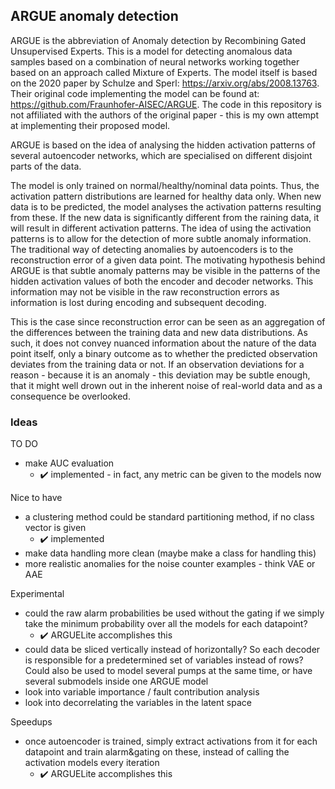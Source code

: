 ## ARGUE anomaly detection
ARGUE is the abbreviation of Anomaly detection by Recombining Gated Unsupervised Experts. This is a model for detecting
anomalous data samples based on a combination of neural networks working together based on an approach called 
Mixture of Experts. The model itself is based on the 2020 paper by Schulze and Sperl: https://arxiv.org/abs/2008.13763. 
Their original code implementing the model can be found at: https://github.com/Fraunhofer-AISEC/ARGUE. 
The code in this repository is not affiliated with the authors of the original paper - this is my own attempt at 
implementing their proposed model.  

ARGUE is based on the idea of analysing the hidden activation patterns of several autoencoder networks, 
which are specialised on different disjoint parts of the data. 

The model is only trained on normal/healthy/nominal data points. Thus, the activation pattern distributions are learned 
for healthy data only. When new data is to be predicted, the model analyses the activation patterns resulting from 
these. If the new data is significantly different from the raining data, it  will result in different activation 
patterns. The idea of using the activation patterns is to allow for the detection of more subtle anomaly information.
The traditional way of detecting anomalies by autoencoders is to the reconstruction error of a given data point. The 
motivating hypothesis behind ARGUE is that subtle anomaly patterns may be visible in the patterns of the hidden 
activation values of both the encoder and decoder networks. This information may not be visible in the raw 
reconstruction errors as information is lost during encoding and subsequent decoding. 

This is the case since reconstruction error can be seen as an aggregation of the differences between the training 
data and new data distributions. As such, it does not convey nuanced information about the nature of the data point 
itself, only a binary outcome as to whether the predicted observation deviates from the training data or not. 
If an observation deviations for a reason - because it is an anomaly - this deviation may be subtle enough, 
that it might well drown out in the inherent noise of real-world data and as a consequence be overlooked. 

### Ideas
TO DO
 - make AUC evaluation
   - :heavy_check_mark: implemented - in fact, any metric can be given to the models now

Nice to have
 - a clustering method could be standard partitioning method, if no class vector is given
   - :heavy_check_mark: implemented
 - make data handling more clean (maybe make a class for handling this)
 - more realistic anomalies for the noise counter examples - think VAE or AAE

Experimental
 - could the raw alarm probabilities be used without the gating if we simply take the minimum probability over all
   the models for each datapoint?
   - :heavy_check_mark: ARGUELite accomplishes this
 - could data be sliced vertically instead of horizontally? So each decoder is responsible for a
   predetermined set of variables instead of rows? Could also be used to model several pumps at the same time, or
   have several submodels inside one ARGUE model
 - look into variable importance / fault contribution analysis
 - look into decorrelating the variables in the latent space

Speedups
 - once autoencoder is trained, simply extract activations from it for each datapoint and train alarm&gating on these,
   instead of calling the activation models every iteration
   - :heavy_check_mark: ARGUELite accomplishes this

